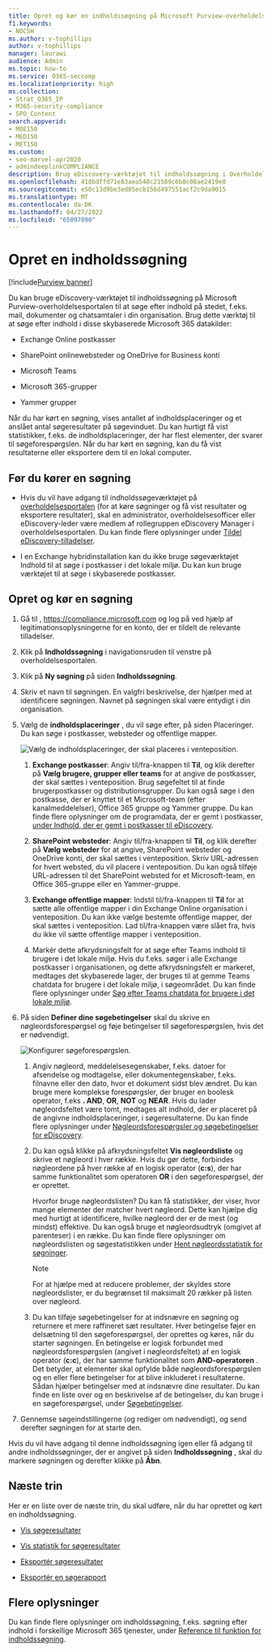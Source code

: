 ```yaml
---
title: Opret og kør en indholdssøgning på Microsoft Purview-overholdelsesportalen
f1.keywords:
- NOCSH
ms.author: v-tophillips
author: v-tophillips
manager: laurawi
audience: Admin
ms.topic: how-to
ms.service: O365-seccomp
ms.localizationpriority: high
ms.collection:
- Strat_O365_IP
- M365-security-compliance
- SPO_Content
search.appverid:
- MOE150
- MED150
- MET150
ms.custom:
- seo-marvel-apr2020
- admindeeplinkCOMPLIANCE
description: Brug eDiscovery-værktøjet til indholdssøgning i Overholdelsescenter til at søge efter indhold i forskellige Microsoft 365 tjenester.
ms.openlocfilehash: 418bdffd71e83aea548c21589c6b8c08ae2419e8
ms.sourcegitcommit: e50c13d9be3ed05ecb156d497551acf2c9da9015
ms.translationtype: MT
ms.contentlocale: da-DK
ms.lasthandoff: 04/27/2022
ms.locfileid: "65097090"
---
```

# <a name="create-a-content-search"></a>Opret en indholdssøgning

[!include[Purview banner](../includes/purview-rebrand-banner.md)]

Du kan bruge eDiscovery-værktøjet til indholdssøgning på Microsoft Purview-overholdelsesportalen til at søge efter indhold på stedet, f.eks. mail, dokumenter og chatsamtaler i din organisation. Brug dette værktøj til at søge efter indhold i disse skybaserede Microsoft 365 datakilder:
  
- Exchange Online postkasser

- SharePoint onlinewebsteder og OneDrive for Business konti

- Microsoft Teams

- Microsoft 365-grupper

- Yammer grupper

Når du har kørt en søgning, vises antallet af indholdsplaceringer og et anslået antal søgeresultater på søgevinduet. Du kan hurtigt få vist statistikker, f.eks. de indholdsplaceringer, der har flest elementer, der svarer til søgeforespørgslen. Når du har kørt en søgning, kan du få vist resultaterne eller eksportere dem til en lokal computer.

## <a name="before-you-run-a-search"></a>Før du kører en søgning

- Hvis du vil have adgang til indholdssøgeværktøjet på <a href="https://go.microsoft.com/fwlink/p/?linkid=2077149" target="_blank">overholdelsesportalen</a> (for at køre søgninger og få vist resultater og eksportere resultater), skal en administrator, overholdelsesofficer eller eDiscovery-leder være medlem af rollegruppen eDiscovery Manager i overholdelsesportalen. Du kan finde flere oplysninger under [Tildel eDiscovery-tilladelser](assign-ediscovery-permissions.md).

- I en Exchange hybridinstallation kan du ikke bruge søgeværktøjet Indhold til at søge i postkasser i det lokale miljø. Du kan kun bruge værktøjet til at søge i skybaserede postkasser.

## <a name="create-and-run-a-search"></a>Opret og kør en søgning
  
1. Gå til , <https://compliance.microsoft.com> og log på ved hjælp af legitimationsoplysningerne for en konto, der er tildelt de relevante tilladelser.

2. Klik på **Indholdssøgning** i navigationsruden til venstre på overholdelsesportalen.

3. Klik på **Ny søgning** på siden **Indholdssøgning**.

4. Skriv et navn til søgningen. En valgfri beskrivelse, der hjælper med at identificere søgningen. Navnet på søgningen skal være entydigt i din organisation.

5. Vælg de **indholdsplaceringer** , du vil søge efter, på siden Placeringer. Du kan søge i postkasser, websteder og offentlige mapper.

    ![Vælg de indholdsplaceringer, der skal placeres i venteposition.](../media/ContentSearchLocations.png)
  
   1. **Exchange postkasser**: Angiv til/fra-knappen til **Til**, og klik derefter på **Vælg brugere, grupper eller teams** for at angive de postkasser, der skal sættes i venteposition. Brug søgefeltet til at finde brugerpostkasser og distributionsgrupper. Du kan også søge i den postkasse, der er knyttet til et Microsoft-team (efter kanalmeddelelser), Office 365 gruppe og Yammer gruppe. Du kan finde flere oplysninger om de programdata, der er gemt i postkasser, [under Indhold, der er gemt i postkasser til eDiscovery](what-is-stored-in-exo-mailbox.md).

   2. **SharePoint websteder**: Angiv til/fra-knappen til **Til**, og klik derefter på **Vælg websteder** for at angive, SharePoint websteder og OneDrive konti, der skal sættes i venteposition. Skriv URL-adressen for hvert websted, du vil placere i venteposition. Du kan også tilføje URL-adressen til det SharePoint websted for et Microsoft-team, en Office 365-gruppe eller en Yammer-gruppe.
  
   3. **Exchange offentlige mapper**: Indstil til/fra-knappen til **Til** for at sætte alle offentlige mapper i din Exchange Online organisation i venteposition. Du kan ikke vælge bestemte offentlige mapper, der skal sættes i venteposition. Lad til/fra-knappen være slået fra, hvis du ikke vil sætte offentlige mapper i venteposition.
  
   4. Markér dette afkrydsningsfelt for at søge efter Teams indhold til brugere i det lokale miljø. Hvis du f.eks. søger i alle Exchange postkasser i organisationen, og dette afkrydsningsfelt er markeret, medtages det skybaserede lager, der bruges til at gemme Teams chatdata for brugere i det lokale miljø, i søgeområdet. Du kan finde flere oplysninger under [Søg efter Teams chatdata for brugere i det lokale miljø](search-cloud-based-mailboxes-for-on-premises-users.md).

6. På siden **Definer dine søgebetingelser** skal du skrive en nøgleordsforespørgsel og føje betingelser til søgeforespørgslen, hvis det er nødvendigt.

   ![Konfigurer søgeforespørgslen.](../media/ContentSearchQuery.png)

   1. Angiv nøgleord, meddelelsesegenskaber, f.eks. datoer for afsendelse og modtagelse, eller dokumentegenskaber, f.eks. filnavne eller den dato, hvor et dokument sidst blev ændret. Du kan bruge mere komplekse forespørgsler, der bruger en boolesk operator, f.eks **. AND**, **OR**, **NOT** og **NEAR**. Hvis du lader nøgleordsfeltet være tomt, medtages alt indhold, der er placeret på de angivne indholdsplaceringer, i søgeresultaterne. Du kan finde flere oplysninger under [Nøgleordsforespørgsler og søgebetingelser for eDiscovery](keyword-queries-and-search-conditions.md).

   2. Du kan også klikke på afkrydsningsfeltet **Vis nøgleordsliste** og skrive et nøgleord i hver række. Hvis du gør dette, forbindes nøgleordene på hver række af en logisk operator (**c:s**), der har samme funktionalitet som operatoren **OR** i den søgeforespørgsel, der er oprettet.

      Hvorfor bruge nøgleordslisten? Du kan få statistikker, der viser, hvor mange elementer der matcher hvert nøgleord. Dette kan hjælpe dig med hurtigt at identificere, hvilke nøgleord der er de mest (og mindst) effektive. Du kan også bruge et nøgleordsudtryk (omgivet af parenteser) i en række. Du kan finde flere oplysninger om nøgleordslisten og søgestatistikken under [Hent nøgleordsstatistik for søgninger](view-keyword-statistics-for-content-search.md#get-keyword-statistics-for-searches).

      > [!NOTE]
      > For at hjælpe med at reducere problemer, der skyldes store nøgleordslister, er du begrænset til maksimalt 20 rækker på listen over nøgleord.

   3. Du kan tilføje søgebetingelser for at indsnævre en søgning og returnere et mere raffineret sæt resultater. Hver betingelse føjer en delsætning til den søgeforespørgsel, der oprettes og køres, når du starter søgningen. En betingelse er logisk forbundet med nøgleordsforespørgslen (angivet i nøgleordsfeltet) af en logisk operator (**c:c**), der har samme funktionalitet som **AND-operatoren** . Det betyder, at elementer skal opfylde både nøgleordsforespørgslen og en eller flere betingelser for at blive inkluderet i resultaterne. Sådan hjælper betingelser med at indsnævre dine resultater. Du kan finde en liste over og en beskrivelse af de betingelser, du kan bruge i en søgeforespørgsel, under [Søgebetingelser](keyword-queries-and-search-conditions.md#search-conditions).

7. Gennemse søgeindstillingerne (og rediger om nødvendigt), og send derefter søgningen for at starte den.
  
Hvis du vil have adgang til denne indholdssøgning igen eller få adgang til andre indholdssøgninger, der er angivet på siden **Indholdssøgning** , skal du markere søgningen og derefter klikke på **Åbn**.

## <a name="next-steps"></a>Næste trin

Her er en liste over de næste trin, du skal udføre, når du har oprettet og kørt en indholdssøgning.

- [Vis søgeresultater](preview-ediscovery-search-results.md)

- [Vis statistik for søgeresultater](view-keyword-statistics-for-content-search.md)

- [Eksportér søgeresultater](export-search-results.md)

- [Eksportér en søgerapport](export-a-content-search-report.md)

## <a name="more-information"></a>Flere oplysninger

Du kan finde flere oplysninger om indholdssøgning, f.eks. søgning efter indhold i forskellige Microsoft 365 tjenester, under [Reference til funktion for indholdssøgning](content-search-reference.md).
